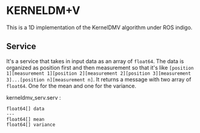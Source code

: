 # KERNELDM+V

This is a 1D implementation of the KernelDMV algorithm under ROS indigo.

## Service

It's a service that takes in input data as an array of `float64`. The data is organized as position first and then measurement so that it's like `[position 1][measurement 1][position 2][measurement 2][position 3][measurement 3]...[position n][measurement n]`. It returns a message with two array of `float64`. One for the mean and one for the variance.

kerneldmv_serv.serv :

```
float64[] data
---
float64[] mean
float64[] variance
```
